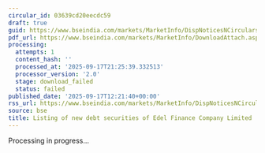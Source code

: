 ```yaml
---
circular_id: 03639cd20eecdc59
draft: true
guid: https://www.bseindia.com/markets/MarketInfo/DispNoticesNCirculars.aspx?Noticeid={C37E952C-7A99-4995-9A30-62150374E774}&noticeno=20250917-29&dt=09/17/2025&icount=29&totcount=57&flag=0
pdf_url: https://www.bseindia.com/markets/MarketInfo/DownloadAttach.aspx?id=20250917-29&attachedId=
processing:
  attempts: 1
  content_hash: ''
  processed_at: '2025-09-17T21:25:39.332513'
  processor_version: '2.0'
  stage: download_failed
  status: failed
published_date: '2025-09-17T12:21:40+00:00'
rss_url: https://www.bseindia.com/markets/MarketInfo/DispNoticesNCirculars.aspx?Noticeid={C37E952C-7A99-4995-9A30-62150374E774}&noticeno=20250917-29&dt=09/17/2025&icount=29&totcount=57&flag=0
source: bse
title: Listing of new debt securities of Edel Finance Company Limited
---
```


Processing in progress...